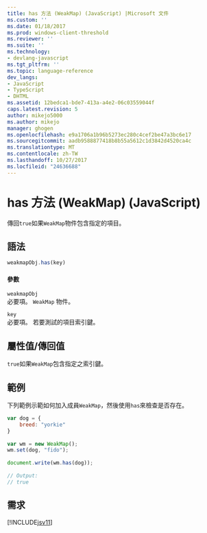```yaml
---
title: has 方法 (WeakMap) (JavaScript) |Microsoft 文件
ms.custom: ''
ms.date: 01/18/2017
ms.prod: windows-client-threshold
ms.reviewer: ''
ms.suite: ''
ms.technology:
- devlang-javascript
ms.tgt_pltfrm: ''
ms.topic: language-reference
dev_langs:
- JavaScript
- TypeScript
- DHTML
ms.assetid: 12bedca1-bde7-413a-a4e2-06c03559044f
caps.latest.revision: 5
author: mikejo5000
ms.author: mikejo
manager: ghogen
ms.openlocfilehash: e9a1706a1b96b5273ec280c4cef2be47a3bc6e17
ms.sourcegitcommit: aadb9588877418b8b55a5612c1d3842d4520ca4c
ms.translationtype: MT
ms.contentlocale: zh-TW
ms.lasthandoff: 10/27/2017
ms.locfileid: "24636688"
---
```

# <a name="has-method-weakmap-javascript"></a>has 方法 (WeakMap) (JavaScript)
傳回`true`如果`WeakMap`物件包含指定的項目。  
  
## <a name="syntax"></a>語法  
  
```JavaScript  
weakmapObj.has(key)  
```  
  
#### <a name="parameters"></a>參數  
 `weakmapObj`  
 必要項。 `WeakMap` 物件。  
  
 `key`  
 必要項。 若要測試的項目索引鍵。  
  
## <a name="property-valuereturn-value"></a>屬性值/傳回值  
 `true`如果`WeakMap`包含指定之索引鍵。  
  
## <a name="example"></a>範例  
 下列範例示範如何加入成員`WeakMap`，然後使用`has`來檢查是否存在。  
  
```JavaScript  
var dog = {  
    breed: "yorkie"  
}  
  
var wm = new WeakMap();  
wm.set(dog, "fido");  
  
document.write(wm.has(dog));  
  
// Output:  
// true  
```  
  
## <a name="requirements"></a>需求  
 [!INCLUDE[jsv11](../../javascript/reference/includes/jsv11-md.md)]